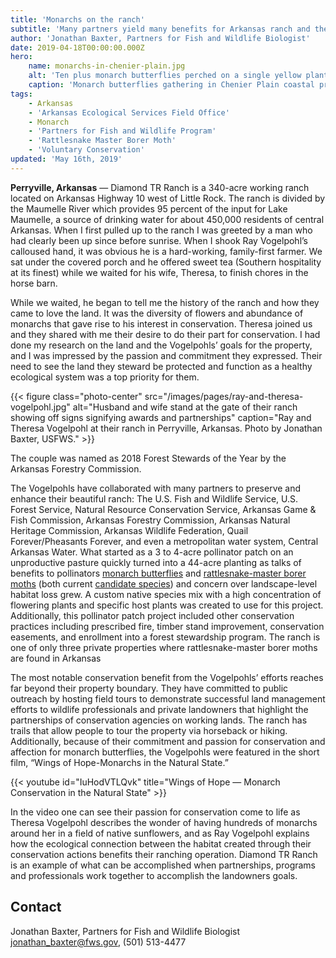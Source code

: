 ```yaml
---
title: 'Monarchs on the ranch'
subtitle: 'Many partners yield many benefits for Arkansas ranch and the butterflies that live there'
author: 'Jonathan Baxter, Partners for Fish and Wildlife Biologist'
date: 2019-04-18T00:00:00.000Z
hero:
    name: monarchs-in-chenier-plain.jpg
    alt: 'Ten plus monarch butterflies perched on a single yellow plant.'
    caption: 'Monarch butterflies gathering in Chenier Plain coastal prairie. Photo by Woody Woodrow, USFWS.'
tags:
    - Arkansas
    - 'Arkansas Ecological Services Field Office'
    - Monarch
    - 'Partners for Fish and Wildlife Program'
    - 'Rattlesnake Master Borer Moth'
    - 'Voluntary Conservation'
updated: 'May 16th, 2019'
---
```


**Perryville, Arkansas** &mdash; Diamond TR Ranch is a 340-acre working ranch located on Arkansas Highway 10 west of Little Rock.  The ranch is divided by the Maumelle River which provides 95 percent of the input for Lake Maumelle, a source of drinking water for about 450,000 residents of central Arkansas.  When I first pulled up to the ranch I was greeted by a man who had clearly been up since before sunrise.  When I shook Ray Vogelpohl’s calloused hand, it was obvious he is a hard-working, family-first farmer.  We sat under the covered porch and he offered sweet tea (Southern hospitality at its finest) while we waited for his wife, Theresa, to finish chores in the horse barn.

While we waited, he began to tell me the history of the ranch and how they came to love the land. It was the diversity of flowers and abundance of monarchs that gave rise to his interest in conservation. Theresa joined us and they shared with me their desire to do their part for conservation. I had done my research on the land and the Vogelpohls’  goals for the property, and I was impressed by the passion and commitment they expressed. Their need to see the land they steward be protected and function as a healthy ecological system was a top priority for them.

{{< figure class="photo-center" src="/images/pages/ray-and-theresa-vogelpohl.jpg" alt="Husband and wife stand at the gate of their ranch showing off signs signifying awards and partnerships" caption="Ray and Theresa Vogelpohl at their ranch in Perryville, Arkansas. Photo by Jonathan Baxter, USFWS." >}}

The couple was named as 2018 Forest Stewards of the Year by the Arkansas Forestry Commission.

The Vogelpohls have collaborated with many partners to preserve and enhance their beautiful ranch: The U.S. Fish and Wildlife Service, U.S. Forest Service, Natural Resource Conservation Service, Arkansas Game & Fish Commission, Arkansas Forestry Commission, Arkansas Natural Heritage Commission, Arkansas Wildlife Federation, Quail Forever/Pheasants Forever, and even a metropolitan water system, Central Arkansas Water. What started as a 3 to 4-acre pollinator patch on an unproductive pasture quickly turned into a 44-acre planting as talks of benefits to pollinators [monarch butterflies](https://www.fws.gov/savethemonarch/) and [rattlesnake-master borer moths](https://ecos.fws.gov/ecp0/profile/speciesProfile?spcode=I0LJ) (both current [candidate species](https://www.fws.gov/endangered/esa-library/pdf/candidate_species.pdf)) and concern over landscape-level habitat loss grew.  A custom native species mix with a high concentration of flowering plants  and specific host plants was created to use for this project.  Additionally, this pollinator patch project included other conservation practices including prescribed fire, timber stand improvement, conservation easements, and enrollment into a forest stewardship program.  The ranch is one of only three private properties where rattlesnake-master borer moths are found in Arkansas

The most notable conservation benefit from the Vogelpohls’ efforts reaches far beyond their property boundary.  They have committed to public outreach by hosting field tours to demonstrate successful land management efforts to wildlife professionals and private landowners that highlight the partnerships of conservation agencies on working lands.  The ranch has trails that allow people to tour the property via horseback or hiking.  Additionally, because of their commitment and passion for conservation and affection for monarch butterflies, the Vogelpohls were featured in the short film, “Wings of Hope-Monarchs in the Natural State.” 

{{< youtube id="IuHodVTLQvk" title="Wings of Hope &mdash; Monarch Conservation in the Natural State" >}}

In the video one can see their passion for conservation come to life as Theresa Vogelpohl describes the wonder of having hundreds of monarchs around her in a field of native sunflowers, and as Ray Vogelpohl explains how the ecological connection between the habitat created through their conservation actions benefits their ranching operation. Diamond TR Ranch is an example of what can be accomplished when partnerships, programs and professionals work together to accomplish the landowners goals.  

## Contact

Jonathan Baxter, Partners for Fish and Wildlife Biologist  
[jonathan_baxter@fws.gov](mailto:jonathan_baxter@fws.gov), (501) 513-4477